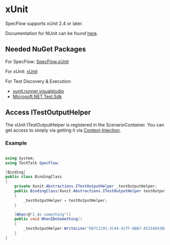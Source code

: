 # xUnit

SpecFlow supports xUnit 2.4 or later.  

Documentation for NUnit can be found [here](https://xunit.net/#documentation).

## Needed NuGet Packages

For SpecFlow: [SpecFlow.xUnit](https://www.nuget.org/packages/SpecFlow.xUnit/)

For xUnit: [xUnit](https://www.nuget.org/packages/xunit/)  

For Test Discovery & Execution:

- [xunit.runner.visualstudio](https://www.nuget.org/packages/xunit.runner.visualstudio/)
- [Microsoft.NET.Test.Sdk](https://www.nuget.org/packages/Microsoft.NET.Test.Sdk)

## Access ITestOutputHelper

The xUnit ITestOutputHelper is registered in the ScenarioContainer. You can get access to simply via getting it via [Context-Injection](../Bindings/Context-Injection.md).

### Example

``` csharp

using System;
using TechTalk.SpecFlow;

[Binding]
public class BindingClass
{
    private Xunit.Abstractions.ITestOutputHelper _testOutputHelper;
    public BindingClass(Xunit.Abstractions.ITestOutputHelper testOutputHelper)
    {
        _testOutputHelper = testOutputHelper;
    }

    [When(@"I do something")]
    public void WhenIDoSomething()
    {
        _testOutputHelper.WriteLine("EB7C1291-2C44-417F-ABB7-A5154843BC7B");
    }
}

```
